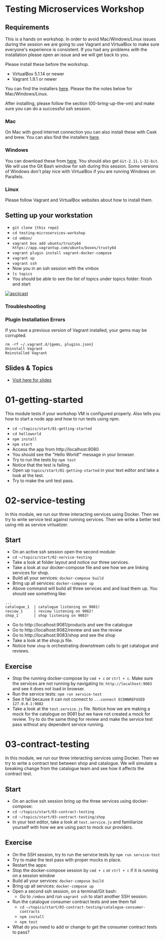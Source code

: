 Testing Microservices Workshop
==============================

Requirements
------------
This is a hands on workshop. In order to avoid Mac/Windows/Linux issues during the session we are going to use Vagrant and VirtualBox to make sure everyone's experience is consistent. If you had any problems with the installation please open an issue and we will get back to you.

Please install these before the workshop.

* VirtualBox 5.1.14 or newer
* Vagrant 1.9.1 or newer

You can find the installers [here](https://goo.gl/jVXR3e). Please the the notes below for Mac/Windows/Linux.

After installing, please follow the section (00-bring-up-the-vm) and make sure you can do a successful ssh session.

### Mac
On Mac with good internet connection you can also install these with
Cask and brew. You can also find the installers [here](https://goo.gl/jVXR3e).

### Windows
You can download these from [here](https://goo.gl/jVXR3e).
You should also get `Git-2.11.1-32-bit`. We will use the Git Bash window for ssh during this session.
Some versions of Windows don't play nice with VirtualBox if you are running Windows on Parallels.

### Linux
Please follow Vagrant and VirtualBox websites about how to install them.



Setting up your workstation
---------------------------

* `git clone {this repo}`
* `cd testing-microservices-workshop`
* `cd vmbox/`
* `vagrant box add ubuntu/trusty64 https://app.vagrantup.com/ubuntu/boxes/trusty64`
* `vagrant plugin install vagrant-docker-compose`
* `vagrant up`
* `vagrant ssh`
* Now you in an ssh session with the vmbox
* `ls topics`
* You should be able to see the list of topics under topics folder:
  finish and start

[![asciicast](https://asciinema.org/a/FUJVZbGS4OQmI1U77eDUn5Wyp.png)](https://asciinema.org/a/FUJVZbGS4OQmI1U77eDUn5Wyp)

### Troubleshooting

### Plugin Installation Errors
If you have a previous version of Vagrant installed, your gems may be corrupted.
```
rm -rf ~/.vagrant.d/{gems, plugins.json}
Uninstall Vagrant
Reinstalled Vagrant
```

Slides & Topics
---------------
* [Visit here for slides](https://goo.gl/pJSFKz)


01-getting-started
==================

This module tests if your workshop VM is configured properly. Also tells
you how to start a node app and how to run tests using npm.

* `cd ~/topics/start/01-getting-started`
* `cd helloworld`
* `npm install`
* `npm start`
* Access the app from http://localhost:9080
* You should see the "Hello World!" message in your browser.
* Try to run the tests by `npm test`
* Notice that the test is failing.
* Open up `topics/start/01-getting-started` in your text editor and take
  a look at the test.
* Try to make the unit test pass.

02-service-testing
==================

In this module, we run our three interacting services using Docker. Then
we try to write service test against running services. Then we write a
better test using mb as service virtualizer.

Start
-----

* On an active ssh session open the second module:
* `cd ~/topics/start/02-service-testing`
* Take a look at folder layout and notice our three services.
* Take a look at our docker-compose file and see how we are linking
  services for shop.
* Build all your services: `docker-compose build`
* Bring up all services: `docker-compose up`
* Above command will build all three services and and load them up. You
  should see something like:

```
...
catalogue_1  | catalogue listening on 9081!
review_1     | review listening on 9082!
shop_1       | shop listening on 9083!
```

* Go to http://localhost:9081/products and see the catalogue
* Go to http://localhost:9082/review and see the review
* Go to http://localhost:9083/shop and see the shop
* Take a look at the shop.js file.
* Notice how `shop` is orchestrating downstream calls to get catalogue and reviews.


Exercise
--------
* Stop the running docker-compose by `cmd + c` or `ctrl + c`. Make sure the services
  are not running by navigating to: `http://localhost:9083` and see
it does not load in browser.
* Run the service tests: `npm run service-test`
* See it fail because it can not connect to `...connect ECONNREFUSED 127.0.0.1:9082`
* Take a look at the `test.service.js` file. Notice how we are
  making a mock for the catalogue on 9081 but we have not created a mock
for review. Try to do the same thing for review and make the service
test pass without any dependent service running.


03-contract-testing
===================

In this module, we run our three interacting services using Docker. Then
we try to write a contract test between shop and catalogue. We will
simulate a breaking change from the catalogue team and see how it
affects the contract test.

Start
-----
* On an active ssh session bring up the three services using docker-compose:
* `cd ~/topics/start/03-contract-testing`
* `cd ~/topics/start/03-contract-testing/shop`
* In your text editor, take a look at `test.service.js` and familiarize yourself with how we are using pact to mock our providers.

Exercise
--------
* On the SSH session, try to run the service tests by `npm run service-test`
* Try to make the test pass with proper mocks in place.
* Restart the apps:
* Stop the docker-compose session by `cmd + c` or `ctrl + c` if it is running on a session window
* Build all your services: `docker-compose build`
* Bring up all services: `docker-compose up`
* Open a second ssh session, on a terminal/Git bash:
  * Go to `/vmbox` and run `vagrant ssh` to start another SSH session.
* Run the catalogue consumer contract tests and see them fail
  * `cd ~/topics/start/03-contract-testing/catalogue-consumer-contracts`
  * `npm install`
  * `npm test`
* What do you need to add or change to get the consumer contract tests to pass?
